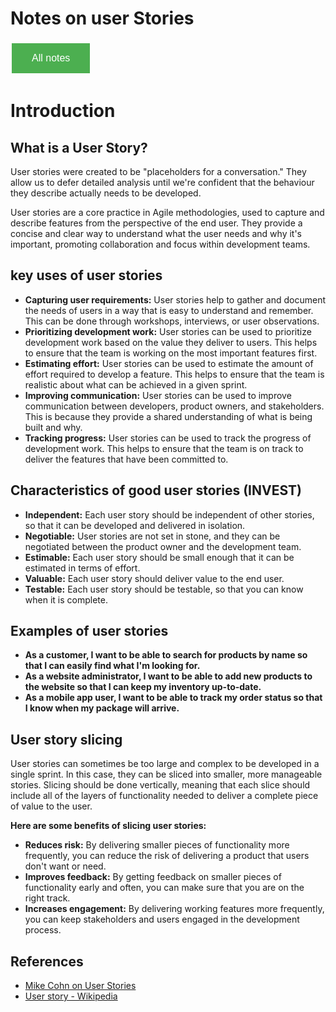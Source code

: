 # Notes on user Stories

<style>
  .back-button {
    background-color: #4CAF50; /* Green */
    border: none;
    color: white;
    padding: 15px 32px;
    text-align: center;
    text-decoration: none;
    display: inline-block;
    font-size: 16px;
    margin: 4px 2px;
    cursor: pointer;
  }
</style>

<button class="back-button" onclick="window.location.href='https://matiaspakua.github.io/tech.notes.io'">All notes</button>

# Introduction

## What is a User Story?

User stories were created to be "placeholders for a conversation." They allow us to defer detailed analysis until we're confident that the behaviour they describe actually needs to be developed.

User stories are a core practice in Agile methodologies, used to capture and describe features from the perspective of the end user. They provide a concise and clear way to understand what the user needs and why it's important, promoting collaboration and focus within development teams.

## key uses of user stories

* **Capturing user requirements:** User stories help to gather and document the needs of users in a way that is easy to understand and remember. This can be done through workshops, interviews, or user observations.
* **Prioritizing development work:** User stories can be used to prioritize development work based on the value they deliver to users. This helps to ensure that the team is working on the most important features first.
* **Estimating effort:** User stories can be used to estimate the amount of effort required to develop a feature. This helps to ensure that the team is realistic about what can be achieved in a given sprint.
* **Improving communication:** User stories can be used to improve communication between developers, product owners, and stakeholders. This is because they provide a shared understanding of what is being built and why.
* **Tracking progress:** User stories can be used to track the progress of development work. This helps to ensure that the team is on track to deliver the features that have been committed to.

## Characteristics of good user stories (INVEST)

* **Independent:** Each user story should be independent of other stories, so that it can be developed and delivered in isolation.
* **Negotiable:** User stories are not set in stone, and they can be negotiated between the product owner and the development team.
* **Estimable:** Each user story should be small enough that it can be estimated in terms of effort.
* **Valuable:** Each user story should deliver value to the end user.
* **Testable:** Each user story should be testable, so that you can know when it is complete.

## Examples of user stories

* **As a customer, I want to be able to search for products by name so that I can easily find what I'm looking for.**
* **As a website administrator, I want to be able to add new products to the website so that I can keep my inventory up-to-date.**
* **As a mobile app user, I want to be able to track my order status so that I know when my package will arrive.**

## User story slicing

User stories can sometimes be too large and complex to be developed in a single sprint. In this case, they can be sliced into smaller, more manageable stories. Slicing should be done vertically, meaning that each slice should include all of the layers of functionality needed to deliver a complete piece of value to the user.

**Here are some benefits of slicing user stories:**

* **Reduces risk:** By delivering smaller pieces of functionality more frequently, you can reduce the risk of delivering a product that users don't want or need.
* **Improves feedback:** By getting feedback on smaller pieces of functionality early and often, you can make sure that you are on the right track.
* **Increases engagement:** By delivering working features more frequently, you can keep stakeholders and users engaged in the development process.

## References
 * [Mike Cohn on User Stories](https://vimeo.com/97516290)
 * [User story - Wikipedia](https://en.wikipedia.org/wiki/User_story)